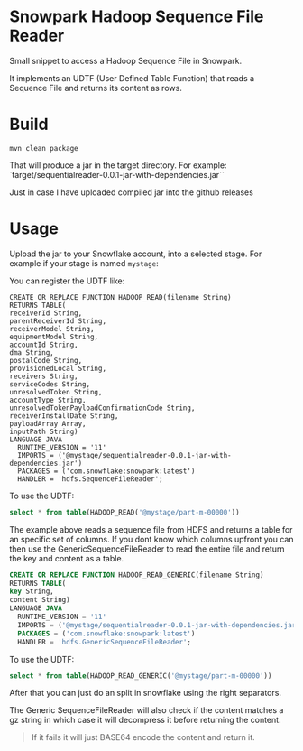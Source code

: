 # Snowpark Hadoop Sequence File Reader

Small snippet to access a Hadoop Sequence File in Snowpark.

It implements an UDTF (User Defined Table Function) that reads a Sequence File and returns its content as rows.

# Build

```
mvn clean package   
```

That will produce a jar in the target directory. For example: `target/sequentialreader-0.0.1-jar-with-dependencies.jar``

Just in case I have uploaded compiled jar into the github releases

# Usage

Upload the jar to your Snowflake account, into a selected stage.
For example if your stage is named `mystage`:

You can register the UDTF like:

```
CREATE OR REPLACE FUNCTION HADOOP_READ(filename String)
RETURNS TABLE(
receiverId String,
parentReceiverId String,
receiverModel String,
equipmentModel String,
accountId String,
dma String,
postalCode String,
provisionedLocal String,
receivers String,
serviceCodes String,
unresolvedToken String, 
accountType String,
unresolvedTokenPayloadConfirmationCode String,
receiverInstallDate String, 
payloadArray Array,
inputPath String)
LANGUAGE JAVA
  RUNTIME_VERSION = '11'
  IMPORTS = ('@mystage/sequentialreader-0.0.1-jar-with-dependencies.jar')
  PACKAGES = ('com.snowflake:snowpark:latest')
  HANDLER = 'hdfs.SequenceFileReader';

```

To use the UDTF:

```sql
select * from table(HADOOP_READ('@mystage/part-m-00000'))
```


The example above reads a sequence file from HDFS and returns a table for an specific set of columns. 
If you dont know which columns upfront you can then use the GenericSequenceFileReader to read the entire file and return the key and content as a table.

```sql
CREATE OR REPLACE FUNCTION HADOOP_READ_GENERIC(filename String)
RETURNS TABLE(
key String,
content String)
LANGUAGE JAVA
  RUNTIME_VERSION = '11'
  IMPORTS = ('@mystage/sequentialreader-0.0.1-jar-with-dependencies.jar')
  PACKAGES = ('com.snowflake:snowpark:latest')
  HANDLER = 'hdfs.GenericSequenceFileReader';
```

To use the UDTF:

```sql
select * from table(HADOOP_READ_GENERIC('@mystage/part-m-00000'))
```

After that you can just do an split in snowflake using the right separators.

The Generic SequenceFileReader will also check if the content matches a gz string in which case it will decompress it before returning the content.
> If it fails it will just BASE64 encode the content and return it.
